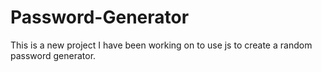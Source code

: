 # Password-Generator
This is a new project I have been working on to use js to create a random password generator.
